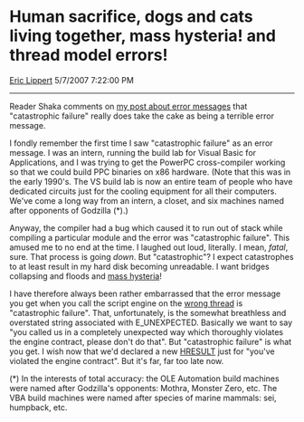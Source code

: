 # Human sacrifice, dogs and cats living together, mass hysteria\! and thread model errors\!

[Eric Lippert](https://social.msdn.microsoft.com/profile/Eric%20Lippert) 5/7/2007 7:22:00 PM

-----

Reader Shaka comments on [my post about error messages](http://blogs.msdn.com/ericlippert/archive/2006/07/07/659259.aspx) that "catastrophic failure" really does take the cake as being a terrible error message.

I fondly remember the first time I saw "catastrophic failure" as an error message. I was an intern, running the build lab for Visual Basic for Applications, and I was trying to get the PowerPC cross-compiler working so that we could build PPC binaries on x86 hardware. (Note that this was in the early 1990's. The VS build lab is now an entire team of people who have dedicated circuits just for the cooling equipment for all their computers. We've come a long way from an intern, a closet, and six machines named after opponents of Godzilla (\*).)

Anyway, the compiler had a bug which caused it to run out of stack while compiling a particular module and the error was "catastrophic failure". This amused me to no end at the time. I laughed out loud, literally. I mean, *fatal*, sure. That process is going *down*. But "catastrophic"? I expect catastrophes to at least result in my hard disk becoming unreadable. I want bridges collapsing and floods and [mass hysteria](https://www.youtube.com/watch?v=O3ZOKDmorj0)\!

I have therefore always been rather embarrassed that the error message you get when you call the script engine on the [wrong thread](http://blogs.msdn.com/ericlippert/archive/2003/09/18/53041.aspx) is "catastrophic failure". That, unfortunately, is the somewhat breathless and overstated string associated with E\_UNEXPECTED. Basically we want to say "you called us in a completely unexpected way which thoroughly violates the engine contract, please don't do that". But "catastrophic failure" is what you get. I wish now that we'd declared a new [HRESULT](http://blogs.msdn.com/ericlippert/archive/2003/10/22/53267.aspx) just for "you've violated the engine contract". But it's far, far too late now.

(\*) In the interests of total accuracy: the OLE Automation build machines were named after Godzilla's opponents: Mothra, Monster Zero, etc. The VBA build machines were named after species of marine mammals: sei, humpback, etc.


